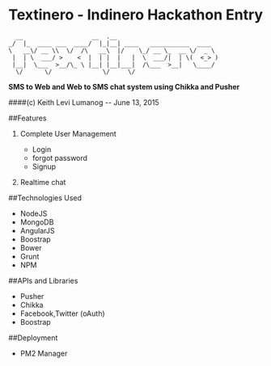 Textinero - Indinero Hackathon Entry
====================

      __                   __  .__                            
    _/  |_  ____ ___  ____/  |_|__| ____   ___________  ____  
    \   __\/ __ \\  \/  /\   __\  |/    \_/ __ \_  __ \/  _ \ 
     |  | \  ___/ >    <  |  | |  |   |  \  ___/|  | \(  <_> )
     |__|  \___  >__/\_ \ |__| |__|___|  /\___  >__|   \____/ 
      \/      \/              \/     \/              
                                          
                                                                                                                                                                                                           

                                                                                 
                                                                                 

**SMS to Web and Web to SMS chat system using Chikka and Pusher**


####(c) Keith Levi Lumanog -- June 13, 2015

##Features
1. Complete User Management
	* Login
	* forgot password
	* Signup
	
2. Realtime chat

##Technologies Used
* NodeJS
* MongoDB
* AngularJS
* Boostrap
* Bower
* Grunt
* NPM

##APIs and Libraries
*	Pusher
*	Chikka
*	Facebook,Twitter (oAuth)
*	Boostrap

##Deployment 
* PM2 Manager

